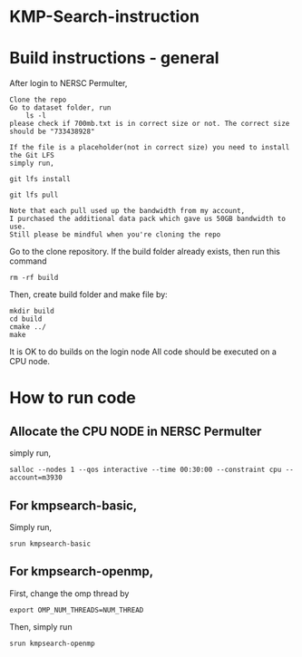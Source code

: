 # KMP-Search-instruction

# Build instructions - general

After login to NERSC Permulter, 

    Clone the repo
    Go to dataset folder, run 
        ls -l 
    please check if 700mb.txt is in correct size or not. The correct size should be "733438928"

    If the file is a placeholder(not in correct size) you need to install the Git LFS
    simply run,

    git lfs install

    git lfs pull

    Note that each pull used up the bandwidth from my account, 
    I purchased the additional data pack which gave us 50GB bandwidth to use. 
    Still please be mindful when you're cloning the repo


Go to the clone repository. If the build folder already exists, then run this command

    rm -rf build

Then, create build folder and make file by:

    mkdir build  
    cd build  
    cmake ../  
    make

It is OK to do builds on the login node
All code should be executed on a CPU node.

# How to run code

## Allocate the CPU NODE in NERSC Permulter
simply run,

    salloc --nodes 1 --qos interactive --time 00:30:00 --constraint cpu --account=m3930

## For kmpsearch-basic, 

Simply run,

    srun kmpsearch-basic


## For kmpsearch-openmp,

First, change the omp thread by

    export OMP_NUM_THREADS=NUM_THREAD

Then, simply run

    srun kmpsearch-openmp
